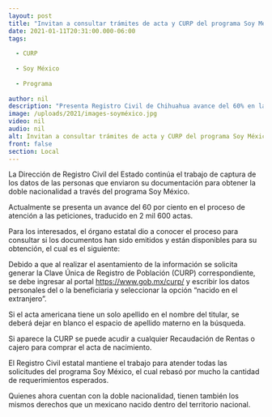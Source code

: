 ```yaml
---
layout: post
title: "Invitan a consultar trámites de acta y CURP del programa Soy México"
date: 2021-01-11T20:31:00.000-06:00
tags:
  
  - CURP
  
  - Soy México
  
  - Programa
  
author: nil
description: "Presenta Registro Civil de Chihuahua avance del 60% en las solicitudes presentadas; rebasa por mucho expectativa de interesados para obtener la nacionalidad mexicana"
image: /uploads/2021/images-soyméxico.jpg
video: nil
audio: nil
alt: Invitan a consultar trámites de acta y CURP del programa Soy México
front: false
section: Local
---
```


La Dirección de Registro Civil del Estado continúa el trabajo de captura de los datos de las personas que enviaron su documentación para obtener la doble nacionalidad a través del programa Soy México.

Actualmente se presenta un avance del 60 por ciento en el proceso de atención a las peticiones, traducido en 2 mil 600 actas.

Para los interesados, el órgano estatal dio a conocer el proceso para consultar si los documentos han sido emitidos y están disponibles para su obtención, el cual es el siguiente:

Debido a que al realizar el asentamiento de la información se solicita generar la Clave Única de Registro de Población (CURP) correspondiente, se debe ingresar al portal https://www.gob.mx/curp/ y escribir los datos personales del o la beneficiaria y seleccionar la opción “nacido en el extranjero”.

Si el acta americana tiene un solo apellido en el nombre del titular, se deberá dejar en blanco el espacio de apellido materno en la búsqueda.

Si aparece la CURP se puede acudir a cualquier Recaudación de Rentas o cajero para comprar el acta de nacimiento.

El Registro Civil estatal mantiene el trabajo para atender todas las solicitudes del programa Soy México, el cual rebasó por mucho la cantidad de requerimientos esperados.

Quienes ahora cuentan con la doble nacionalidad, tienen también los mismos derechos que un mexicano nacido dentro del territorio nacional.